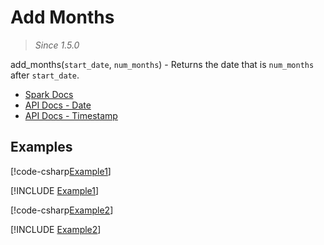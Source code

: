 ﻿# Add Months

> _Since 1.5.0_

add_months(`start_date`, `num_months`) - Returns the date that is `num_months`
after `start_date`.

* [Spark Docs](https://spark.apache.org/docs/latest/api/sql/index.html#add_months)
* [API Docs - Date](xref:TypedSpark.NET.Columns.DateColumn.AddMonths*)
* [API Docs - Timestamp](xref:TypedSpark.NET.Columns.TimestampColumn.AddMonths*)

## Examples

[!code-csharp[Example1](../../../TypedSpark.NET.Tests/Examples/AddMonths.cs#Example1)]

[!INCLUDE [Example1](../../../TypedSpark.NET.Tests/Examples/__examples__/AddMonths.Case1.md)]

[!code-csharp[Example2](../../../TypedSpark.NET.Tests/Examples/AddMonths.cs#Example2)]

[!INCLUDE [Example2](../../../TypedSpark.NET.Tests/Examples/__examples__/AddMonths.Case2.md)]
